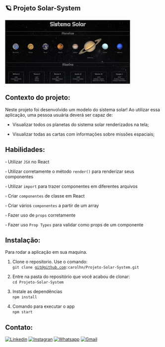 ## 🪐 Projeto Solar-System

<img src="https://github.com/carolhn/Projeto-Solar-System/blob/master/imagem.png?raw=true" alt="imagem.png" style="max-width: 80%;">

## Contexto do projeto:

Neste projeto foi desenvolvido um modelo do sistema solar! Ao utilizar essa aplicação, uma pessoa usuária deverá ser capaz de:
* Visualizar todos os planetas do sistema solar renderizados na tela;

* Visualizar todas as cartas com informações sobre missões espaciais;

## Habilidades:

 ▫️ Utilizar `JSX` no React

▫️ Utilizar corretamente o método `render()` para renderizar seus componentes

▫️ Utilizar `import` para trazer componentes em diferentes arquivos

▫️ Criar `componentes` de classe em React

▫️ Criar vários `componentes` a partir de um array

▫️ Fazer uso de `props` corretamente

▫️ Fazer uso `Prop Types` para validar como props de um componente
<br>

## Instalação:
Para rodar a aplicação em sua maquina.

1. Clone o repositorio. Use o comando:</br>
<code>git clone git@github.com:carolhn/Projeto-Solar-System.git</code></br>

2. Entre na pasta do repositório que você acabou de clonar:</br>
<code>cd Projeto-Solar-System</code>

3. Instale as dependências</br>
<code>npm install</code>

4. Comando para executar o app</br>
<code>npm start</code>


## Contato:
[![Linkedin](https://img.shields.io/badge/LinkedIn-0077B5?style=for-the-badge&logo=linkedin&logoColor=white)](https://www.linkedin.com/in/caroline-nunes-devfullstack/)
[![Instagran](https://img.shields.io/badge/Instagram-E4405F?style=for-the-badge&logo=instagram&logoColor=white)](https://www.instagram.com/caarolhn/)
[![Whatsapp](https://img.shields.io/badge/WhatsApp-25D366?style=for-the-badge&logo=whatsapp&logoColor=white)](https://wa.me/48988037114)
[![Gmail](https://img.shields.io/badge/Gmail-D14836?style=for-the-badge&logo=gmail&logoColor=white)](mailto:nunescaroline905@gmail.com)
